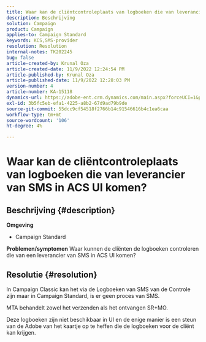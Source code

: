 ```yaml
---
title: Waar kan de cliëntcontroleplaats van logboeken die van leverancier van SMS in ACS UI komen?
description: Beschrijving
solution: Campaign
product: Campaign
applies-to: Campaign Standard
keywords: KCS,SMS-provider
resolution: Resolution
internal-notes: TK202245
bug: false
article-created-by: Krunal Oza
article-created-date: 11/9/2022 12:24:54 PM
article-published-by: Krunal Oza
article-published-date: 11/9/2022 12:28:03 PM
version-number: 4
article-number: KA-15118
dynamics-url: https://adobe-ent.crm.dynamics.com/main.aspx?forceUCI=1&pagetype=entityrecord&etn=knowledgearticle&id=54638f7f-2960-ed11-9562-6045bd0067ea
exl-id: 3b5fc5eb-efa1-4225-a8b2-67d9ad79b9de
source-git-commit: 55dcc9cf54518f2766b14c91546616b4c1ea6caa
workflow-type: tm+mt
source-wordcount: '106'
ht-degree: 4%

---
```


# Waar kan de cliëntcontroleplaats van logboeken die van leverancier van SMS in ACS UI komen?

## Beschrijving {#description}

<b>Omgeving</b>
- Campaign Standard



<b>Problemen/symptomen</b>
Waar kunnen de cliënten de logboeken controleren die van een leverancier van SMS in ACS UI komen?


## Resolutie {#resolution}


In Campaign Classic kan het via de Logboeken van SMS van de Controle zijn maar in Campaign Standard, is er geen proces van SMS.

MTA behandelt zowel het verzenden als het ontvangen SR+MO.

Deze logboeken zijn niet beschikbaar in UI en de enige manier is een steun van de Adobe van het kaartje op te heffen die de logboeken voor de cliënt kan krijgen.
